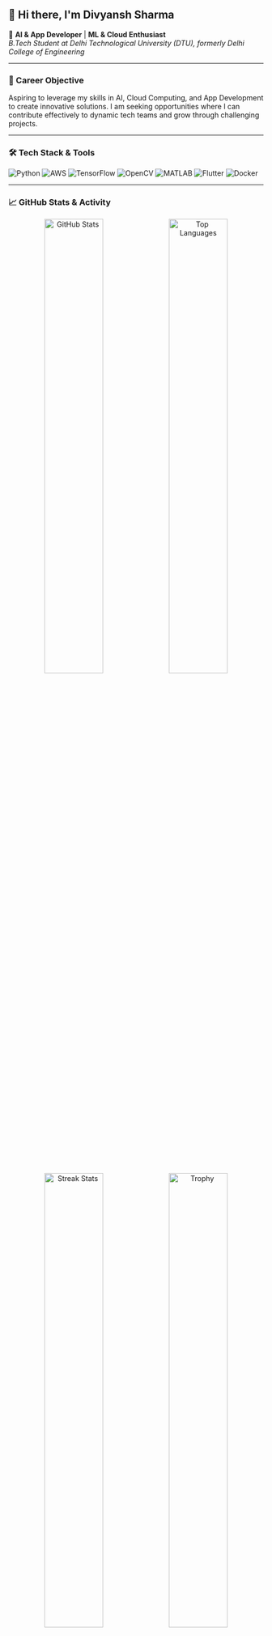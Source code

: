 ## 👋 Hi there, I'm **Divyansh Sharma**

🚀 **AI & App Developer** | **ML & Cloud Enthusiast**  
*B.Tech Student at Delhi Technological University (DTU), formerly Delhi College of Engineering*

---

### 🎯 Career Objective
Aspiring to leverage my skills in AI, Cloud Computing, and App Development to create innovative solutions. I am seeking opportunities where I can contribute effectively to dynamic tech teams and grow through challenging projects.

---

### 🛠️ Tech Stack & Tools
<p align="left">
  <img src="https://img.shields.io/badge/-Python-3776AB?style=flat&logo=python&logoColor=white" alt="Python" />
  <img src="https://img.shields.io/badge/-AWS-232F3E?style=flat&logo=amazon-aws&logoColor=white" alt="AWS" />
  <img src="https://img.shields.io/badge/-TensorFlow-FF6F00?style=flat&logo=tensorflow&logoColor=white" alt="TensorFlow" />
  <img src="https://img.shields.io/badge/-OpenCV-5C3EE8?style=flat&logo=opencv&logoColor=white" alt="OpenCV" />
  <img src="https://img.shields.io/badge/-MATLAB-0076A8?style=flat&logo=mathworks&logoColor=white" alt="MATLAB" />
  <img src="https://img.shields.io/badge/-Flutter-02569B?style=flat&logo=flutter&logoColor=white" alt="Flutter" />
  <img src="https://img.shields.io/badge/-Docker-2496ED?style=flat&logo=docker&logoColor=white" alt="Docker" />
</p>

---

### 📈 GitHub Stats & Activity
<p align="center">
  <img src="https://github-readme-stats.vercel.app/api?username=GhostRider2023&show_icons=true&theme=radical" width="48%" alt="GitHub Stats" />
  <img src="https://github-readme-stats.vercel.app/api/top-langs/?username=GhostRider2023&layout=compact&theme=radical" width="48%" alt="Top Languages" />
</p>
<p align="center">
  <img src="https://github-readme-streak-stats.herokuapp.com/?user=GhostRider2023&theme=radical" width="48%" alt="Streak Stats" />
  <img src="https://github-profile-trophy.vercel.app/?username=GhostRider2023&theme=radical&no-bg=true&margin-w=5" width="48%" alt="Trophy" />
</p>

---

### 🎓 Education
- **B.Tech ** (2023 - 2027)  
  *Delhi Technological University (DTU), formerly Delhi College of Engineering*

---

### 🚀 Projects & Experience
**Real-Time ANPR Vehicle Surveillance System**  
- **Objective:** Developed an Automatic Number Plate Recognition (ANPR) system for real-time vehicle surveillance using camera systems.  
- **Technologies:** Implemented using **Python**, **TensorFlow**, and **OpenCV**.  
- **Highlights:**  
  - Leveraged machine learning and computer vision techniques to accurately detect and read vehicle license plates in varying conditions.  
  - Integrated real-time data processing to enable immediate analysis and tracking of vehicles.  
  - Demonstrated the ability to build scalable, efficient, and impactful real-time applications.

---

### 🌱 Currently Learning & Future Goals
- Advancing my expertise in **Generative AI** & **NLP**  
- Enhancing skills in **AWS & Cloud Security**  
- Developing sophisticated, cross-platform apps with **Flutter**  
- Mastering containerization techniques with **Docker**

---

### 🤝 Let's Connect!
[![LinkedIn](https://img.shields.io/badge/-LinkedIn-0A66C2?style=flat&logo=linkedin&logoColor=white)](https://www.linkedin.com/in/divyansh-sharma-38962528a/overlay/contact-info/)  
[![Email](https://img.shields.io/badge/-Email-D14836?style=flat&logo=gmail&logoColor=white)](mailto:divyanshofficial1@gmail.com)

---

### ⚡ Fun Fact
I'm an avid hackathon participant and an enthusiastic open-source contributor who loves turning innovative ideas into reality!

🔗 *Let’s collaborate and drive innovation together!*

